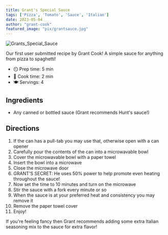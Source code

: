 ```yaml
---
title: Grant's Special Sauce
tags: ['Pizza', 'Tomato', 'Sauce', 'Italian']
date: 2023-05-04
author: "grant-cook"
featured_image: "pix/grantsauce.jpg"
---
```


![Grants_Special_Sauce](/pix/grantsauce.jpg)

Our first user submitted recipe by Grant Cook!
A simple sauce for anything from pizza to spaghetti!

- ⏲️ Prep time: 5 min
- 🍳 Cook time: 2 min
- 🍽️ Servings: 4

## Ingredients

- Any canned or bottled sauce (Grant recommends Hunt's sauce!)

## Directions

1. If the can has a pull-tab you may use that, otherwise open with a can opener
2. Carefully pour the contents of the can into a microwavable bowl
3. Cover the microwavable bowl with a paper towel
4. Insert the bowl into a microwave
5. Close the microwave door
6. GRANT'S SECRET: He uses 50% power to help promote even heating throughout the sauce!
7. Now set the time to 10 minutes and turn on the microwave
8. Stir the sauce with a fork every minute or so
9. When the sauce is at your preferred heat and consistency you may remove it
10. Remove the paper towel cover
11. Enjoy!

If you're feeling fancy then Grant recommends adding some 
extra Italian seasoning mix to the sauce for extra flavor!